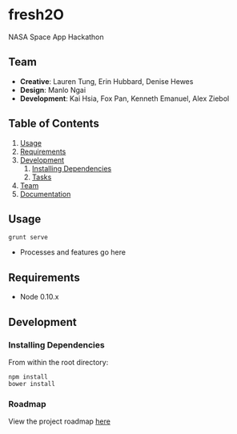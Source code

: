 # fresh2O

NASA Space App Hackathon

## Team

  - __Creative__: Lauren Tung, Erin Hubbard, Denise Hewes
  - __Design__: Manlo Ngai
  - __Development__: Kai Hsia, Fox Pan, Kenneth Emanuel, Alex Ziebol

## Table of Contents

1. [Usage](#Usage)
1. [Requirements](#requirements)
1. [Development](#development)
    1. [Installing Dependencies](#installing-dependencies)
    1. [Tasks](#roadmap)
1. [Team](#team)
1. [Documentation](#documentation)

## Usage

```
grunt serve
```

- Processes and features go here

## Requirements

- Node 0.10.x

## Development

### Installing Dependencies

From within the root directory:

```
npm install
bower install
```

### Roadmap

View the project roadmap [here](https://github.com/alexzkazu/fresh2O/issues)